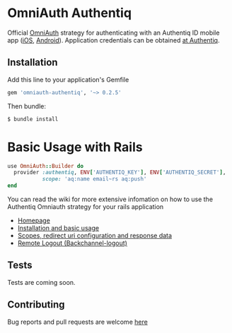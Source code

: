 # OmniAuth Authentiq

Official [OmniAuth](https://github.com/omniauth/omniauth/wiki) strategy for authenticating with an  Authentiq ID mobile app ([iOS](https://itunes.apple.com/us/app/authentiq-id/id964932341),  [Android](https://play.google.com/store/apps/details?id=com.authentiq.authentiqid)).
Application credentials can be obtained [at Authentiq](https://www.authentiq.com/register/?utm_source=github&utm_medium=readme&utm_campaign=omniauth).

## Installation

Add this line to your application's Gemfile

```ruby
gem 'omniauth-authentiq', '~> 0.2.5'
```

Then bundle:

    $ bundle install

# Basic Usage with Rails

```ruby
use OmniAuth::Builder do
  provider :authentiq, ENV['AUTHENTIQ_KEY'], ENV['AUTHENTIQ_SECRET'],
           scope: 'aq:name email~rs aq:push'
end
```

You can read the wiki for more extensive infomation on how to use the Authentiq Omniauth strategy for your rails application

* [Homepage](https://github.com/AuthentiqID/omniauth-authentiq/wiki)
* [Installation and basic usage](https://github.com/AuthentiqID/omniauth-authentiq/wiki/Installation-and-basic-usage)
* [Scopes, redirect uri configuration and response data](https://github.com/AuthentiqID/omniauth-authentiq/wiki/Scopes,-redirect-URI-configuration-and-responses)
* [Remote Logout (Backchannel-logout)](https://github.com/AuthentiqID/omniauth-authentiq/wiki/Remote-logout)

## Tests

Tests are coming soon.

## Contributing

Bug reports and pull requests are welcome [here](https://github.com/AuthentiqID/omniauth-authentiq)

